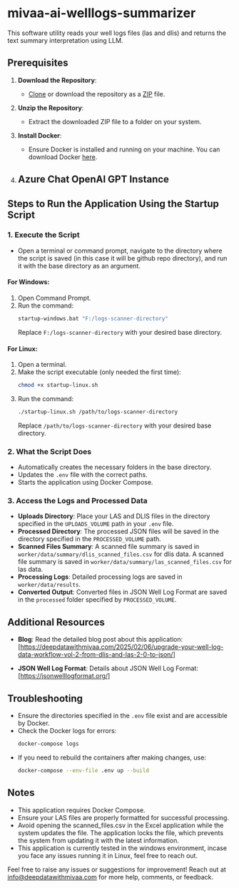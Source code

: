 # mivaa-ai-welllogs-summarizer
This software utility reads your well logs files (las and dlis) and returns the text summary interpretation using LLM.

## Prerequisites

1. **Download the Repository**:
   - [Clone](https://github.com/MIVAA-ai/mivaa-las-dlis-to-json-convertor.git) or download the repository as a [ZIP](https://github.com/MIVAA-ai/mivaa-las-dlis-to-json-convertor/archive/refs/heads/main.zip) file.

2. **Unzip the Repository**:
   - Extract the downloaded ZIP file to a folder on your system.

3. **Install Docker**:
   - Ensure Docker is installed and running on your machine. You can download Docker [here](https://www.docker.com/).

4. **Azure Chat OpenAI GPT Instance**
   - 
   
## Steps to Run the Application Using the Startup Script

### 1. Execute the Script
- Open a terminal or command prompt, navigate to the directory where the script is saved (in this case it will be github repo directory), and run it with the base directory as an argument.

#### For Windows:
1. Open Command Prompt.
2. Run the command:
   ```cmd
   startup-windows.bat "F:/logs-scanner-directory"
   ```
   Replace `F:/logs-scanner-directory` with your desired base directory.

#### For Linux:
1. Open a terminal.
2. Make the script executable (only needed the first time):
   ```bash
   chmod +x startup-linux.sh
   ```
3. Run the command:
   ```bash
   ./startup-linux.sh /path/to/logs-scanner-directory
   ```
   Replace `/path/to/logs-scanner-directory` with your desired base directory.

### 2. What the Script Does
- Automatically creates the necessary folders in the base directory.
- Updates the `.env` file with the correct paths.
- Starts the application using Docker Compose.

### 3. Access the Logs and Processed Data

- **Uploads Directory**:
  Place your LAS and DLIS files in the directory specified in the `UPLOADS_VOLUME` path in your `.env` file.
- **Processed Directory**:
  The processed JSON files will be saved in the directory specified in the `PROCESSED_VOLUME` path.
- **Scanned Files Summary**:
  A scanned file summary is saved in `worker/data/summary/dlis_scanned_files.csv` for dlis data.
  A scanned file summary is saved in `worker/data/summary/las_scanned_files.csv` for las data.  
- **Processing Logs**:
  Detailed processing logs are saved in `worker/data/results`.
- **Converted Output**:
  Converted files in JSON Well Log Format are saved in the `processed` folder specified by `PROCESSED_VOLUME`.

## Additional Resources

- **Blog**:
  Read the detailed blog post about this application: [https://deepdatawithmivaa.com/2025/02/06/upgrade-your-well-log-data-workflow-vol-2-from-dlis-and-las-2-0-to-json/]

- **JSON Well Log Format**:
  Details about JSON Well Log Format: [https://jsonwelllogformat.org/]

## Troubleshooting

- Ensure the directories specified in the `.env` file exist and are accessible by Docker.
- Check the Docker logs for errors:
  ```bash
  docker-compose logs
  ```
- If you need to rebuild the containers after making changes, use:
  ```bash
  docker-compose --env-file .env up --build
  ```

## Notes

- This application requires Docker Compose.
- Ensure your LAS files are properly formatted for successful processing.
- Avoid opening the scanned_files.csv in the Excel application while the system updates the file. The application locks the file, which prevents the system from updating it with the latest information.
- This application is currently tested in the windows environment, incase you face any issues running it in Linux, feel free to reach out.

Feel free to raise any issues or suggestions for improvement! Reach out at [info@deepdatawithmivaa.com](mailto:info@deepdatawithmivaa.com) for more help, comments, or feedback.
